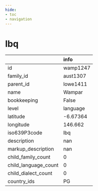 ```yaml
---
hide:
- toc
- navigation
---
```

# lbq
|                      | info     |
|:---------------------|:---------|
| id                   | wamp1247 |
| family_id            | aust1307 |
| parent_id            | lowe1411 |
| name                 | Wampar   |
| bookkeeping          | False    |
| level                | language |
| latitude             | -6.67364 |
| longitude            | 146.662  |
| iso639P3code         | lbq      |
| description          | nan      |
| markup_description   | nan      |
| child_family_count   | 0        |
| child_language_count | 0        |
| child_dialect_count  | 0        |
| country_ids          | PG       |